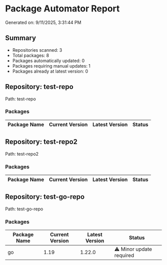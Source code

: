 # Package Automator Report

Generated on: 9/11/2025, 3:31:44 PM

## Summary

- Repositories scanned: 3
- Total packages: 8
- Packages automatically updated: 0
- Packages requiring manual updates: 1
- Packages already at latest version: 0

## Repository: test-repo

Path: test-repo

### Packages

| Package Name | Current Version | Latest Version | Status |
|-------------|----------------|---------------|--------|

## Repository: test-repo2

Path: test-repo2

### Packages

| Package Name | Current Version | Latest Version | Status |
|-------------|----------------|---------------|--------|

## Repository: test-go-repo

Path: test-go-repo

### Packages

| Package Name | Current Version | Latest Version | Status |
|-------------|----------------|---------------|--------|
| go | 1.19 | 1.22.0 | ⚠️ Minor update required |

